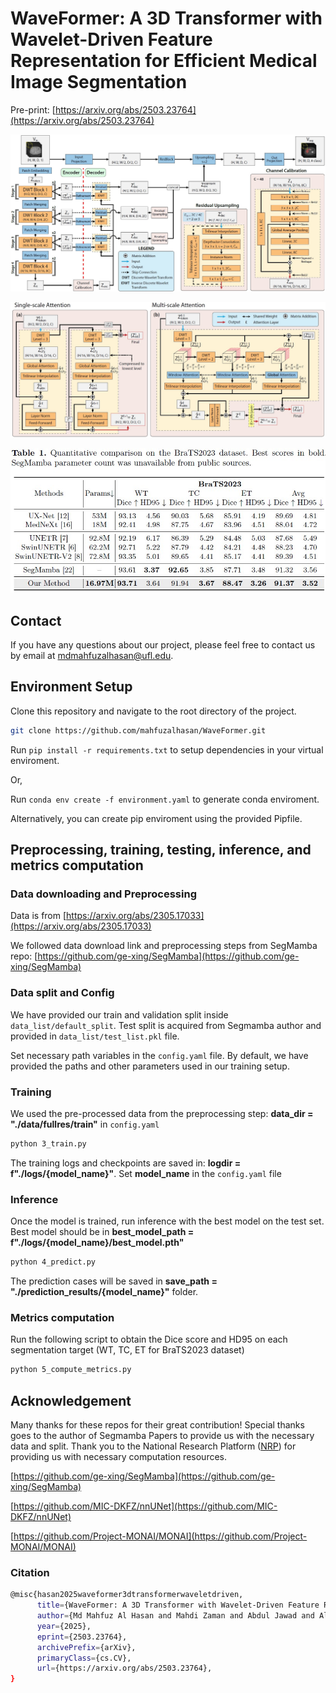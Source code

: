 # WaveFormer: A 3D Transformer with Wavelet-Driven Feature Representation for Efficient Medical Image Segmentation


Pre-print: [https://arxiv.org/abs/2503.23764](https://arxiv.org/abs/2503.23764)

![Overall Network Architecture](images/fig1.jpg)

![WaveFormer Block Architecture](images/fig2.jpg)

![Results on BraTS2023 Dataset](images/fig3.jpg)

## Contact 
If you have any questions about our project, please feel free to contact us by email at mdmahfuzalhasan@ufl.edu.

## Environment Setup
Clone this repository and navigate to the root directory of the project.

```bash
git clone https://github.com/mahfuzalhasan/WaveFormer.git

```

Run `pip install -r requirements.txt` to setup dependencies in your virtual enviroment.

Or,

Run `conda env create -f environment.yaml` to generate conda enviroment.

Alternatively, you can create pip enviroment using the provided Pipfile.


## Preprocessing, training, testing, inference, and metrics computation

### Data downloading and Preprocessing

Data is from [https://arxiv.org/abs/2305.17033](https://arxiv.org/abs/2305.17033)

We followed data download link and preprocessing steps from SegMamba repo: [https://github.com/ge-xing/SegMamba](https://github.com/ge-xing/SegMamba) 

### Data split and Config

We have provided our train and validation split inside `data_list/default_split`. Test split is acquired from Segmamba author and provided in `data_list/test_list.pkl` file.

Set necessary path variables in the `config.yaml` file. By default, we have provided the paths and other parameters used in our training setup.


### Training 

We used the pre-processed data from the preprocessing step: **data_dir = "./data/fullres/train"** in `config.yaml`


```bash 
python 3_train.py
```

The training logs and checkpoints are saved in: **logdir = f"./logs/{model_name}"**. Set **model_name** in the `config.yaml` file

### Inference 
Once the model is trained, run inference with the best model on the test set. Best model should be in **best_model_path = f"./logs/{model_name}/best_model.pth"**

```bash 
python 4_predict.py
```

The prediction cases will be saved in
**save_path = "./prediction_results/{model_name}"** folder.

### Metrics computation
Run the following script to obtain the Dice score and HD95 on each segmentation target (WT, TC, ET for BraTS2023 dataset)

```bash
python 5_compute_metrics.py
```

## Acknowledgement
Many thanks for these repos for their great contribution! Special thanks goes to the author of Segmamba Papers to provide us with the necessary data and split. Thank you to the National Research Platform ([NRP](https://portal.nrp.ai/)) for providing us with necessary computation resources.

[https://github.com/ge-xing/SegMamba](https://github.com/ge-xing/SegMamba)

[https://github.com/MIC-DKFZ/nnUNet](https://github.com/MIC-DKFZ/nnUNet)

[https://github.com/Project-MONAI/MONAI](https://github.com/Project-MONAI/MONAI)

### Citation

```bash
@misc{hasan2025waveformer3dtransformerwaveletdriven,
      title={WaveFormer: A 3D Transformer with Wavelet-Driven Feature Representation for Efficient Medical Image Segmentation}, 
      author={Md Mahfuz Al Hasan and Mahdi Zaman and Abdul Jawad and Alberto Santamaria-Pang and Ho Hin Lee and Ivan Tarapov and Kyle See and Md Shah Imran and Antika Roy and Yaser Pourmohammadi Fallah and Navid Asadizanjani and Reza Forghani},
      year={2025},
      eprint={2503.23764},
      archivePrefix={arXiv},
      primaryClass={cs.CV},
      url={https://arxiv.org/abs/2503.23764}, 
}
```
